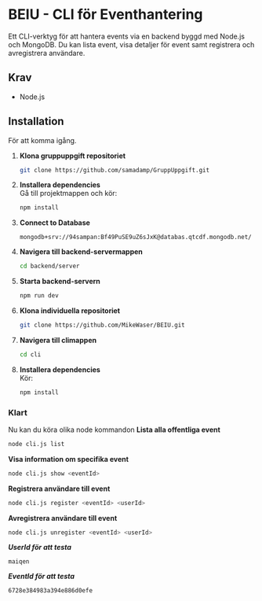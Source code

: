 # BEIU - CLI för Eventhantering

Ett CLI-verktyg för att hantera events via en backend byggd med Node.js och MongoDB. Du kan lista event, visa detaljer för event samt registrera och avregistrera användare.

## Krav

* Node.js

 ## Installation

För att komma igång.



1. **Klona gruppuppgift repositoriet**  
   ```bash
   git clone https://github.com/samadamp/GruppUppgift.git
   ```
2. **Installera dependencies**  
   Gå till projektmappen och kör:
   ```bash
   npm install
   ```
3. **Connect to Database**
   ```
   mongodb+srv://94sampan:Bf49PuSE9uZ6sJxK@databas.qtcdf.mongodb.net/
   ```
5. **Navigera till backend-servermappen**
   ```bash
   cd backend/server
   ```
6. **Starta backend-servern**
   ```bash
   npm run dev
   ```

   
7. **Klona individuella repositoriet**
   ```bash
   git clone https://github.com/MikeWaser/BEIU.git
   ```
8. **Navigera till climappen**
   ```bash
   cd cli
   ```
9. **Installera dependencies**  
  Kör:
   ```bash
   npm install
   ```
### Klart
Nu kan du köra olika node kommandon
**Lista alla offentliga event**
```bash
node cli.js list
```
**Visa information om specifika event**
```bash
node cli.js show <eventId>
```
**Registrera användare till event**
```bash
node cli.js register <eventId> <userId>
```
**Avregistrera användare till event**
```bash
node cli.js unregister <eventId> <userId>
```

***UserId för att testa***
```
maiqen
```
***EventId för att testa***
```
6728e384983a394e886d0efe
```
